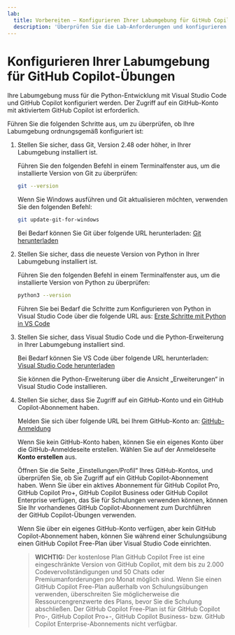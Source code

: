 ```yaml
---
lab:
  title: Vorbereiten – Konfigurieren Ihrer Labumgebung für GitHub Copilot-Übungen (Python)
  description: 'Überprüfen Sie die Lab-Anforderungen und konfigurieren Sie Ressourcen, bevor Sie GitHub Copilot-Übungen starten.'
---
```


# Konfigurieren Ihrer Labumgebung für GitHub Copilot-Übungen

Ihre Labumgebung muss für die Python-Entwicklung mit Visual Studio Code und GitHub Copilot konfiguriert werden. Der Zugriff auf ein GitHub-Konto mit aktiviertem GitHub Copilot ist erforderlich.

Führen Sie die folgenden Schritte aus, um zu überprüfen, ob Ihre Labumgebung ordnungsgemäß konfiguriert ist:

1. Stellen Sie sicher, dass Git, Version 2.48 oder höher, in Ihrer Labumgebung installiert ist.

    Führen Sie den folgenden Befehl in einem Terminalfenster aus, um die installierte Version von Git zu überprüfen:

    ```bash
    git --version
    ```

    Wenn Sie Windows ausführen und Git aktualisieren möchten, verwenden Sie den folgenden Befehl:

    ```bash
    git update-git-for-windows
    ```

    Bei Bedarf können Sie Git über folgende URL herunterladen: <a href="https://git-scm.com/downloads" target="_blank">Git herunterladen</a>

1. Stellen Sie sicher, dass die neueste Version von Python in Ihrer Labumgebung installiert ist.

    Führen Sie den folgenden Befehl in einem Terminalfenster aus, um die installierte Version von Python zu überprüfen:

    ```bash
    python3 --version
    ```

    Führen Sie bei Bedarf die Schritte zum Konfigurieren von Python in Visual Studio Code über die folgende URL aus: <a href="https://code.visualstudio.com/docs/python/python-tutorial" target="_blank">Erste Schritte mit Python in VS Code</a>

1. Stellen Sie sicher, dass Visual Studio Code und die Python-Erweiterung in Ihrer Labumgebung installiert sind.

    Bei Bedarf können Sie VS Code über folgende URL herunterladen: <a href="https://code.visualstudio.com/download" target="_blank">Visual Studio Code herunterladen</a>

    Sie können die Python-Erweiterung über die Ansicht „Erweiterungen“ in Visual Studio Code installieren.

1. Stellen Sie sicher, dass Sie Zugriff auf ein GitHub-Konto und ein GitHub Copilot-Abonnement haben.

    Melden Sie sich über folgende URL bei Ihrem GitHub-Konto an: <a href="https://github.com/login" target="_blank">GitHub-Anmeldung</a>

    Wenn Sie kein GitHub-Konto haben, können Sie ein eigenes Konto über die GitHub-Anmeldeseite erstellen. Wählen Sie auf der Anmeldeseite **Konto erstellen** aus.

    Öffnen Sie die Seite „Einstellungen/Profil“ Ihres GitHub-Kontos, und überprüfen Sie, ob Sie Zugriff auf ein GitHub Copilot-Abonnement haben. Wenn Sie über ein aktives Abonnement für GitHub Copilot Pro, GitHub Copilot Pro+, GitHub Copilot Business oder GitHub Copilot Enterprise verfügen, das Sie für Schulungen verwenden können, können Sie Ihr vorhandenes GitHub Copilot-Abonnement zum Durchführen der GitHub Copilot-Übungen verwenden.

    Wenn Sie über ein eigenes GitHub-Konto verfügen, aber kein GitHub Copilot-Abonnement haben, können Sie während einer Schulungsübung einen GitHub Copilot Free-Plan über Visual Studio Code einrichten.

    > **WICHTIG:** Der kostenlose Plan GitHub Copilot Free ist eine eingeschränkte Version von GitHub Copilot, mit dem bis zu 2.000 Codevervollständigungen und 50 Chats oder Premiumanforderungen pro Monat möglich sind. Wenn Sie einen GitHub Copilot Free-Plan außerhalb von Schulungsübungen verwenden, überschreiten Sie möglicherweise die Ressourcengrenzwerte des Plans, bevor Sie die Schulung abschließen. Der GitHub Copilot Free-Plan ist für GitHub Copilot Pro-, GitHub Copilot Pro+-, GitHub Copilot Business- bzw. GitHub Copilot Enterprise-Abonnements nicht verfügbar.
